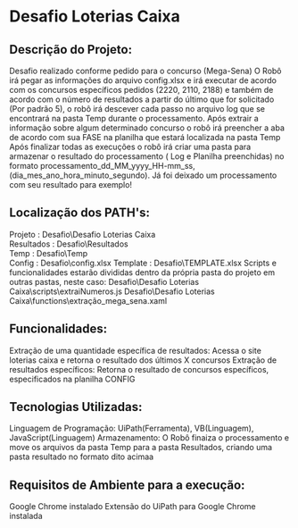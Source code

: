 # Desafio Loterias Caixa

## Descrição do Projeto:
Desafio realizado conforme pedido para o concurso (Mega-Sena)
O Robô irá pegar as informações do arquivo config.xlsx e irá executar de acordo com os concursos específicos pedidos (2220, 2110, 2188) e também
de acordo com o número de resultados a partir do último que for solicitado (Por padrão 5), o robô irá descever cada passo no arquivo log que se encontrará na pasta Temp durante o processamento.
Após extrair a informação sobre algum determinado concurso o robô irá preencher a aba de acordo com sua FASE na planilha que estará localizada na pasta Temp
Após finalizar todas as execuções o robô irá criar uma pasta para armazenar o resultado do processamento ( Log e Planilha preenchidas) no formato processamento_dd_MM_yyyy_HH-mm_ss,
(dia_mes_ano_hora_minuto_segundo). Já foi deixado um processamento com seu resultado para exemplo!

## Localização dos PATH's:
Projeto : Desafio\Desafio Loterias Caixa\
Resultados : Desafio\Resultados\
Temp : Desafio\Temp\
Config : Desafio\config.xlsx
Template : Desafio\TEMPLATE.xlsx
Scripts e funcionalidades estarão divididas dentro da própria pasta do projeto em outras pastas, neste caso:
Desafio\Desafio Loterias Caixa\scripts\extraiNumeros.js
Desafio\Desafio Loterias Caixa\functions\extração_mega_sena.xaml

## Funcionalidades:
Extração de uma quantidade específica de resultados: Acessa o site loterias caixa e retorna o resultado dos últimos X concursos
Extração de resultados específicos: Retorna o resultado de concursos específicos, especificados na planilha CONFIG

## Tecnologias Utilizadas:
Linguagem de Programação: UiPath(Ferramenta), VB(Linguagem), JavaScript(Linguagem)
Armazenamento: O Robô finaiza o processamento e move os arquivos da pasta Temp para a pasta Resultados, criando uma pasta resultado no formato dito acimaa

## Requisitos de Ambiente para a execução:
Google Chrome instalado
Extensão do UiPath para Google Chrome instalada
 
 
